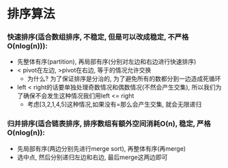 # 排序算法

### 快速排序\(适合数组排序, 不稳定, 但是可以改成稳定, 不严格O\(nlog\(n\)\)\):

* 先整体有序\(partition\), 再局部有序\(分别对左边和右边进行快速排序\)
* &lt; pivot在左边, &gt;pivot在右边, 等于的情况允许交换
  * 为什么? 为了保证排序是分治的, 为了避免所有的数都分到一边造成死循环
* left &lt; right的话要单独处理奇数情况和偶数情况\(不然会产生交集\), 所以我们为了确保不会发生这种情况我们用left &lt;= right
  * 考虑\[3,2,1,4,5\]这种情况,如果没有=那么会产生交集, 就会无限递归

### 归并排序\(适合链表排序, 排序数组有额外空间消耗O\(n\), 稳定, 严格O\(nlog\(n\)\):

* 先局部有序\(两边分别先进行merge sort\), 再整体有序\(再merge\)
* 选中点, 然后分别递归左边和右边, 最后merge这两边即可



